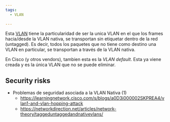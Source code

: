 ```yaml
---
tags:
  - VLAN
  
---
```

Esta [VLAN](VLAN.md) tiene la particularidad de ser la unica VLAN en el que los frames hacia/desde la VLAN nativa, se transportan sin etiquetar dentro de la red (untagged). Es decir, todos los paquetes que no tiene como destino una VLAN en particular, se transportan a través de la VLAN nativa. 


En Cisco (y otros vendors), tambien esta es la _VLAN default_. Esta ya viene creada y es la única VLAN que no se puede eliminar.  

## Security risks 
- Problemas de seguridad asociada a la VLAN Nativa (1)
	- https://learningnetwork.cisco.com/s/blogs/a0D3i000002SKPREA4/vlan1-and-vlan-hopping-attack
	- https://networkdirection.net/articles/network-theory/taggeduntaggedandnativevlans/